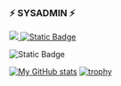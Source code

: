 ### ⚡ SYSADMIN ⚡

<p align="left">
  <a href="https://github.com/any7dev">
    <img src="https://skillicons.dev/icons?i=azure" /> <img alt="Static Badge" src="https://img.shields.io/badge/AZ-400-blue">
  </a>
</p>

![Static Badge](https://img.shields.io/badge/Python%20%26%20Cobol-Learning-red)

[![My GitHub stats](https://github-readme-stats.vercel.app/api?username=any7dev&include_all_commits&show_icons=true&theme=flag-india&hide_border=true)](https://github.com/any7dev)
[![trophy](https://github-profile-trophy.vercel.app/?username=any7dev&rank=-?&margin-w=5&no-frame=true)](https://github.com/any7dev)





